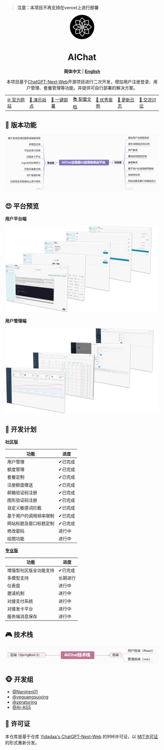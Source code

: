 > **注意：本项目不再支持在vercel上进行部署**

<div align="center" style="margin-bottom: 10px;">
<img src="./docs/images/logo.svg" alt="preview"/>


<h1 align="center">AIChat</h1>

**简体中文** | [**English**](./README_EN.md)

本项目基于[ChatGPT-Next-Web](https://github.com/Yidadaa/ChatGPT-Next-Web.git)开源项目进行二次开发，增加用户注册登录、用户管理、套餐管理等功能，并提供可自行部署的解决方案。

<table>
    <tbody>
      <tr>
        <td>
          <a href="https://nanjiren.online/">🌐 官方网站</a>
        </td>
        <td>
          <a href="https://www.nanjiren.online/start/demo/">🎦 演示站点</a>
        </td>
        <td>
          <a href="https://www.nanjiren.online/start/deploy/">🚀 一键部署</a>
        </td>
        <td>
          <a href="https://www.nanjiren.online/setup/update/">📚 配置文档</a>
        </td>
        <td>
          <a href="https://www.nanjiren.online/excellentcase/">👑 优秀案例</a>
        </td>
        <td>
          <a href="https://www.nanjiren.online/updatelog/">📝 更新日志</a>
        </td>        
        <td>
          <a href="https://www.nanjiren.online/cooperation-communication/">💬 交流讨论</a>
        </td>
      </tr>
    </tbody>
  </table>

</div>

## 🤩 版本功能

![function](./docs/images/function.png)

## 😍 平台预览

**用户平台端**

![web](./docs/images/web.png)

**用户管理端**

![back](./docs/images/back.png)

## 🎯 开发计划
**社区版**

| 功能                                                      | 进度 |
| --------------------------------------------------------- | -------- |
| 用户管理                                             |    ✔已完成     |
| 额度管理                                             |    ✔已完成     |
| 套餐定制                                              |   ✔已完成      |
| 注册额度赠送                                          |    ✔已完成     |
| 邮箱验证码注册                                        |    ✔已完成     |
| 图形验证码注册                                        |    ✔已完成     |
| 自定义敏感词拦截                                       |   ✔已完成       |
| 基于用户的调用频率限制                                 |   ✔已完成       |
| 网站标题及窗口标题定制                                 |   ✔已完成      |
| 修改密码                                              |   进行中       |
| 绘图功能                                              |   进行中       |

[**专业版**](https://www.nanjiren.online/price/)

| 功能                                                         | 进度     |
| ------------------------------------------------------------ | -------- |
| 增强型社区版全功能支持                                  | ✔已完成        |
| 多模型支持                                             | 长期进行 |
| 仪表盘                                                | 进行中   |
| 邀请机制                                              | 进行中   |
| 对接支付系统                                           | 进行中   |
| 对接发卡平台                                           | 进行中   |
| 服务端消息保存                                         | 进行中   |

## 🎮 技术栈

![web](./docs/images/tech.png)

## 🐵 开发组
- [@Nanjiren01](https://github.com/Nanjiren01)
- [@yeguangsuixing](https://github.com/yeguangsuixing)
- [@zeraturing](https://github.com/zeraturing)
- [@AI-ASS](https://github.com/AI-ASS)

## 📖 许可证 
本仓库是基于仓库 [Yidadaa's ChatGPT-Next-Web](https://github.com/Yidadaa/ChatGPT-Next-Web) 的996许可证，以 [MIT许可证](./LICENSE) 的形式重新分发。

